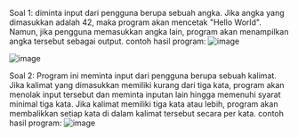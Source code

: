 Soal 1: diminta input dari pengguna berupa sebuah angka. Jika angka yang dimasukkan adalah 42, maka program akan mencetak "Hello World". Namun, jika pengguna memasukkan angka lain, program akan menampilkan angka tersebut sebagai output.
contoh hasil program:
![image](https://github.com/user-attachments/assets/0231cee8-aa9d-4ba9-812a-3c0d8d748c11)

![image](https://github.com/user-attachments/assets/5025d70e-c778-4f90-b1e2-ee087a0ff749)



Soal 2: Program ini meminta input dari pengguna berupa sebuah kalimat. Jika kalimat yang dimasukkan memiliki kurang dari tiga kata, program akan menolak input tersebut dan meminta inputan lain hingga memenuhi syarat minimal tiga kata. Jika kalimat memiliki tiga kata atau lebih, program akan membalikkan setiap kata di dalam kalimat tersebut secara per kata.
contoh hasil program: 
![image](https://github.com/user-attachments/assets/bcce4ac4-4108-41a8-bff3-4010598fe77f)

